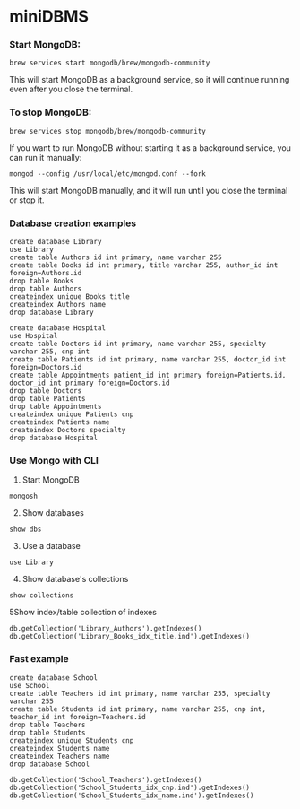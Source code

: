 # miniDBMS
### Start MongoDB:

```
brew services start mongodb/brew/mongodb-community
```

This will start MongoDB as a background service, so it will continue running even after you close the terminal.

### To stop MongoDB:

```
brew services stop mongodb/brew/mongodb-community
```

If you want to run MongoDB without starting it as a background service, you can run it manually:

```
mongod --config /usr/local/etc/mongod.conf --fork
```

This will start MongoDB manually, and it will run until you close the terminal or stop it.

### Database creation examples

```
create database Library
use Library
create table Authors id int primary, name varchar 255
create table Books id int primary, title varchar 255, author_id int foreign=Authors.id
drop table Books
drop table Authors
createindex unique Books title
createindex Authors name
drop database Library
```

```
create database Hospital
use Hospital
create table Doctors id int primary, name varchar 255, specialty varchar 255, cnp int
create table Patients id int primary, name varchar 255, doctor_id int foreign=Doctors.id
create table Appointments patient_id int primary foreign=Patients.id, doctor_id int primary foreign=Doctors.id
drop table Doctors
drop table Patients
drop table Appointments
createindex unique Patients cnp
createindex Patients name
createindex Doctors specialty
drop database Hospital
```

### Use Mongo with CLI

1. Start MongoDB

```
mongosh
```

2. Show databases

```
show dbs
```

3. Use a database

```
use Library
```

4. Show database's collections

```
show collections
```

5Show index/table collection of indexes

```
db.getCollection('Library_Authors').getIndexes()
db.getCollection('Library_Books_idx_title.ind').getIndexes()
```

### Fast example
```
create database School
use School
create table Teachers id int primary, name varchar 255, specialty varchar 255
create table Students id int primary, name varchar 255, cnp int, teacher_id int foreign=Teachers.id
drop table Teachers
drop table Students
createindex unique Students cnp
createindex Students name
createindex Teachers name
drop database School
```

```
db.getCollection('School_Teachers').getIndexes()
db.getCollection('School_Students_idx_cnp.ind').getIndexes()
db.getCollection('School_Students_idx_name.ind').getIndexes()
```